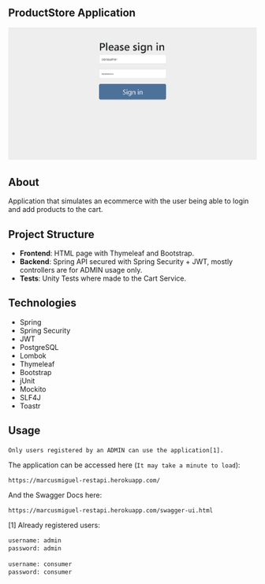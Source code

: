 
## ProductStore Application

![img](/src/main/resources/static/images/productstore.gif)
## About
Application that simulates an ecommerce with the user being able to login and add products to the cart.
## Project Structure
- **Frontend**: HTML page with Thymeleaf and Bootstrap.
- **Backend**: Spring API secured with Spring Security + JWT, mostly controllers are for ADMIN usage only.
- **Tests**: Unity Tests where made to the Cart Service.
## Technologies
- Spring
- Spring Security
- JWT
- PostgreSQL
- Lombok
- Thymeleaf
- Bootstrap
- jUnit
- Mockito
- SLF4J
- Toastr
## Usage
`Only users registered by an ADMIN can use the application[1].`

The application can be accessed here (`It may take a minute to load`):

	
	https://marcusmiguel-restapi.herokuapp.com/

And the Swagger Docs here: 

	https://marcusmiguel-restapi.herokuapp.com/swagger-ui.html


[1] Already registered users:

	username: admin
	password: admin

	username: consumer
	password: consumer
